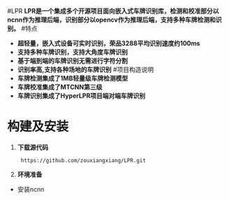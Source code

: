 #LPR
**LPR是一个集成多个开源项目面向嵌入式车牌识别库，检测和校准部分以ncnn作为推理后端，识别部分以opencv作为推理后端，支持多种车牌检测和识别。**
#特点
- **超轻量，嵌入式设备可实时识别，荣品3288平均识别速度约100ms**
- **支持多种车牌识别，支持大角度车牌识别**
- **基于端到端的车牌识别无需进行字符分割**
- **识别率高,支持各种场地的车牌识别**
#项目构造说明
- **车牌检测集成了1MB轻量级车牌检测模型**
- **车牌校准集成了MTCNN第三级**
- **车牌识别集成了HyperLPR项目端对端车牌识别**
# 构建及安装
1. **下载源代码**
  
        https://github.com/zouxiangxiang/LPR.git

2.  **环境准备**    
  - 安装ncnn

  
    
        

   